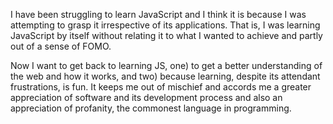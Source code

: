 I have been struggling to learn JavaScript and I think it is because I was attempting to grasp it irrespective of its applications. That is, I was learning JavaScript by itself without relating it to what I wanted to achieve and partly out of a sense of FOMO.  

Now I want to get back to learning JS, one) to get a better understanding of the web and how it works, and two) because learning, despite its attendant frustrations, is fun. It keeps me out of mischief and accords me a greater appreciation of software and its development process and also an appreciation of profanity, the commonest language in programming.  
